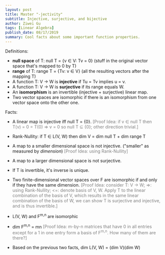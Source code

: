 ```yaml
---
layout: post
title: Master "-jectivity"
subtitle: Injective, surjective, and bijective
author: Ziwei Gu
tags: [Linear Algebra]
publish_date: 08/17/2019
summary: Cool facts about some important function properties.
---
```



Definitions:

- **null space** of T: null T = {v &isin; V: Tv = 0} (stuff in the original vector space that's mapped to 0 by T)
- **range** of T: range T = {Tv: v &isin; V} (all the resulting vectors after the mapping T)
- A function T: V -> W is **injective** if Tu = Tv implies u = v.
- A function T: V -> W is **surjective** if its range equals W.
- An **isomorphism** is an invertible (injective + surjective) linear map.
- Two vector spaces are isomorphic if there is an isomorphism from one vector space onto the other one.

Facts:

- A linear map is injective iff null T = {0}.
<span style="color:gray" >[Proof Idea: if v &isin; null T then T(v) = 0 = T(0) => v = 0 so null T &sube; {0}; other direction trivial.]</span>

- Rank-Nullity: if T &isin; L(V, W) then dim V = dim null T + dim range T

- A map to a smaller dimensional space is not injective. ("smaller" as measured by _dimension_)
<span style="color:gray" >[Proof Idea: using Rank-Nullity]</span>

- A map to a larger dimensional space is not surjective.

- If T is invertible, it's inverse is unique.

- Two finite-dimensional vector spaces over F are isomorphic if and only if they have the same dimension. 
<span style="color:gray" >[Proof Idea: consider T: V -> W; =>: using Rank-Nullity; <=: denote basis of V, W. Apply T to the linear combination of the basis of V, which results in the same linear combination of the basis of W, we can show T is surjective and injective, and is thus invertible.]</span>

- L(V, W) and F<sup>m,n</sup> are isomorphic

- dim F<sup>m,n</sup> = mn 
<span style="color:gray" >[Proof Idea: m-by-n matrices that have 0 in all entries except for a 1 in one entry form a basis of F<sup>m,n</sup>. How many of them are there?]</span>

- Based on the previous two facts, dim L(V, W) = (dim V)(dim W)


